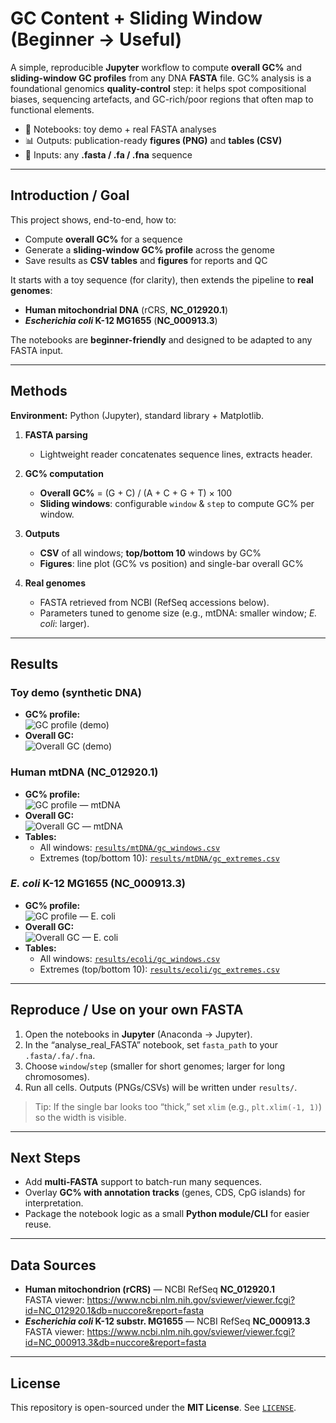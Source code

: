 # GC Content + Sliding Window (Beginner → Useful)

A simple, reproducible **Jupyter** workflow to compute **overall GC%** and **sliding-window GC profiles** from any DNA **FASTA** file. GC% analysis is a foundational genomics **quality-control** step: it helps spot compositional biases, sequencing artefacts, and GC-rich/poor regions that often map to functional elements.

- 📓 Notebooks: toy demo + real FASTA analyses  
- 📊 Outputs: publication-ready **figures (PNG)** and **tables (CSV)**  
- 🧪 Inputs: any **.fasta / .fa / .fna** sequence

---

## Introduction / Goal

This project shows, end-to-end, how to:
- Compute **overall GC%** for a sequence
- Generate a **sliding-window GC% profile** across the genome
- Save results as **CSV tables** and **figures** for reports and QC

It starts with a toy sequence (for clarity), then extends the pipeline to **real genomes**:
- **Human mitochondrial DNA** (rCRS, **NC_012920.1**)  
- ***Escherichia coli* K-12 MG1655** (**NC_000913.3**)

The notebooks are **beginner-friendly** and designed to be adapted to any FASTA input.

---

## Methods

**Environment:** Python (Jupyter), standard library + Matplotlib.

1) **FASTA parsing**  
   - Lightweight reader concatenates sequence lines, extracts header.

2) **GC% computation**  
   - **Overall GC%** = (G + C) / (A + C + G + T) × 100  
   - **Sliding windows**: configurable `window` & `step` to compute GC% per window.

3) **Outputs**  
   - **CSV** of all windows; **top/bottom 10** windows by GC%  
   - **Figures**: line plot (GC% vs position) and single-bar overall GC%

4) **Real genomes**  
   - FASTA retrieved from NCBI (RefSeq accessions below).  
   - Parameters tuned to genome size (e.g., mtDNA: smaller window; *E. coli*: larger).

---

## Results

### Toy demo (synthetic DNA)
- **GC% profile:**  
  ![GC profile (demo)](gc_profile_example_sequence.png)
- **Overall GC:**  
  ![Overall GC (demo)](gc_overall_example_sequence.png)

### Human mtDNA (NC_012920.1)
- **GC% profile:**  
  ![GC profile — mtDNA](gc_profile_mtdna.png)
- **Overall GC:**  
  ![Overall GC — mtDNA](gc_overall_mtdna.png)
- **Tables:**  
  - All windows: [`results/mtDNA/gc_windows.csv`](gc_windows_mtdna.csv)  
  - Extremes (top/bottom 10): [`results/mtDNA/gc_extremes.csv`](gc_extremes_mtdna.csv)

### *E. coli* K-12 MG1655 (NC_000913.3)
- **GC% profile:**  
  ![GC profile — E. coli](gc_profile_ecoli.png)
- **Overall GC:**  
  ![Overall GC — E. coli](gc_overall_ecoli.png)
- **Tables:**  
  - All windows: [`results/ecoli/gc_windows.csv`](gc_windows_ecoli.csv)  
  - Extremes (top/bottom 10): [`results/ecoli/gc_extremes.csv`](gc_extremes_ecoli.csv)

---

## Reproduce / Use on your own FASTA

1. Open the notebooks in **Jupyter** (Anaconda → Jupyter).  
2. In the “analyse_real_FASTA” notebook, set `fasta_path` to your `.fasta/.fa/.fna`.  
3. Choose `window`/`step` (smaller for short genomes; larger for long chromosomes).  
4. Run all cells. Outputs (PNGs/CSVs) will be written under `results/`.

> Tip: If the single bar looks too “thick,” set `xlim` (e.g., `plt.xlim(-1, 1)`) so the width is visible.

---

## Next Steps

- Add **multi-FASTA** support to batch-run many sequences.  
- Overlay **GC% with annotation tracks** (genes, CDS, CpG islands) for interpretation.  
- Package the notebook logic as a small **Python module/CLI** for easier reuse.

---

## Data Sources

- **Human mitochondrion (rCRS)** — NCBI RefSeq **NC_012920.1**  
  FASTA viewer: https://www.ncbi.nlm.nih.gov/sviewer/viewer.fcgi?id=NC_012920.1&db=nuccore&report=fasta
- ***Escherichia coli* K-12 substr. MG1655** — NCBI RefSeq **NC_000913.3**  
  FASTA viewer: https://www.ncbi.nlm.nih.gov/sviewer/viewer.fcgi?id=NC_000913.3&db=nuccore&report=fasta

---

## License

This repository is open-sourced under the **MIT License**. See [`LICENSE`](LICENSE).


